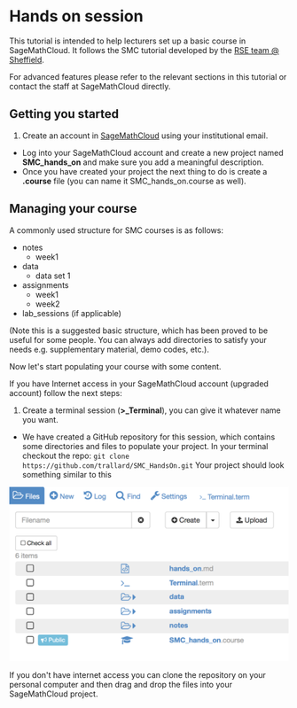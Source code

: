# Hands on session
This tutorial is intended to help lecturers set up a basic course in SageMathCloud.  It follows the SMC tutorial developed by the [RSE team @ Sheffield](http://rse.shef.ac.uk).

For advanced features please refer to the relevant sections in this tutorial or contact the staff at SageMathCloud directly.

## Getting you started
1. Create an account in [SageMathCloud](https://cloud.sagemath.com/) using your institutional email.
- Log into your SageMathCloud account and create a new project named **SMC_hands_on** and make sure you add a meaningful description.
- Once you have created your project the next thing to do is create a **.course** file (you can name it SMC_hands_on.course as well).

## Managing your course
A commonly used structure for SMC courses is as follows:
  - notes
    - week1
  - data
    - data set 1
  - assignments
    - week1
    - week2
  - lab_sessions (if applicable)

(Note this is a suggested basic structure, which has been proved to be useful for some people. You can always add directories to satisfy your needs e.g. supplementary material, demo codes, etc.).

Now let's start populating your course with some content.

If you have Internet access in your SageMathCloud account (upgraded account) follow the next steps:

1. Create a terminal session (**>_Terminal**), you can give it whatever name you want.
- We have created a GitHub repository for this session, which contains some directories and files to populate your project. In your terminal checkout the repo:
`git clone https://github.com/trallard/SMC_HandsOn.git`
Your project should look something similar to this

![SMC_files](assets/files.png)

If you don't have internet access you can clone the repository on your personal computer and then drag and drop the files into your SageMathCloud project.
